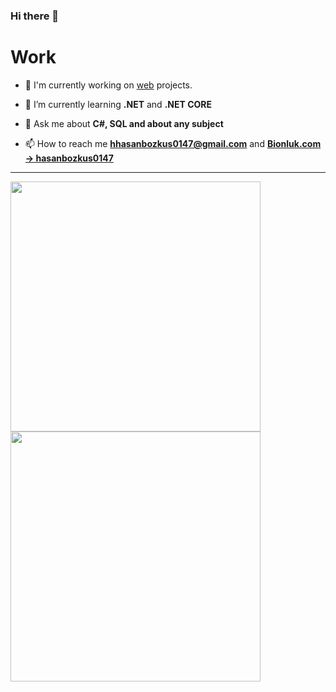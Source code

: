 ### Hi there 👋


# Work
- 🔭 I'm currently working on [web](https://github.com/hasan-bozkus/TechnoGudie) projects.

- 🌱 I’m currently learning **.NET** and **.NET CORE**

- 💬 Ask me about **C#, SQL and about any subject**

- 📫 How to reach me **hhasanbozkus0147@gmail.com** and **[Bionluk.com → hasanbozkus0147](https://bionluk.com/hasanbozkus0147)**
***

<!--
**hasan-bozkus/hasan-bozkus** is a ✨ _special_ ✨ repository because its `README.md` (this file) appears on your GitHub profile.

Here are some ideas to get you started:

- 🔭 I’m currently working on ...
- 🌱 I’m currently learning ...
- 👯 I’m looking to collaborate on ...
- 🤔 I’m looking for help with ...
- 💬 Ask me about ...
- 📫 How to reach me: ...
- 😄 Pronouns: ...
- ⚡ Fun fact: ...
-->

<div align="left">
<img src="https://github-readme-stats.vercel.app/api?username=hasan-bozkus&theme=tokyonight&hide_border=true&include_all_commits=true&count_private=true" style="width:400px;" />
<img src="https://github-readme-streak-stats.herokuapp.com/?user=hasan-bozkus&theme=tokyonight&hide_border=true" style="width:400px">
</div>

